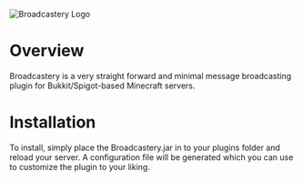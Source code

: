 ![Broadcastery Logo](http://censoredsoftware.com/projects/broadcastery/broadcastery_logo_full.png)

Overview
========

Broadcastery is a very straight forward and minimal message broadcasting plugin for Bukkit/Spigot-based Minecraft servers.

Installation
============

To install, simply place the Broadcastery.jar in to your plugins folder and reload your server. A configuration file will be generated which you can use to customize the plugin to your liking.